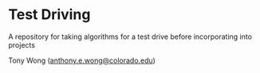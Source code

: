 # Test Driving

A repository for taking algorithms for a test drive before incorporating into projects

Tony Wong (<anthony.e.wong@colorado.edu>)
